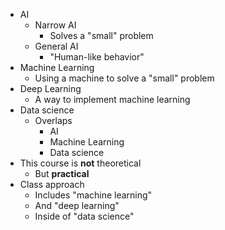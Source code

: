 - AI
	- Narrow AI
		- Solves a "small" problem
	- General AI
		- "Human-like behavior"
- Machine Learning
	- Using a machine to solve a "small" problem
- Deep Learning
	- A way to implement machine learning
- Data science
	- Overlaps
		- AI
		- Machine Learning
		- Data science
- This course is **not** theoretical
	- But **practical**
- Class approach
	- Includes "machine learning"
	- And "deep learning"
	- Inside of "data science"